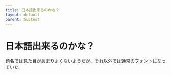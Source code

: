 ```yaml
---
title: 日本語出来るのかな？
layout: default
parent: Subtest
---
```


# 日本語出来るのかな？

題名では見た目があまりよくないようだが、それ以外では通常のフォントになっていた。
